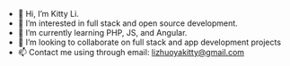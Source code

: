- 👋 Hi, I’m Kitty Li.
- 👀 I’m interested in full stack and open source development.
- 🌱 I’m currently learning PHP, JS, and Angular.
- 💞️ I’m looking to collaborate on full stack and app development projects
- 📫 Contact me using through email: lizhuoyakitty@gmail.com

<!---
lizhuoyakitty/lizhuoyakitty is a ✨ special ✨ repository because its `README.md` (this file) appears on your GitHub profile.
You can click the Preview link to take a look at your changes.
--->
